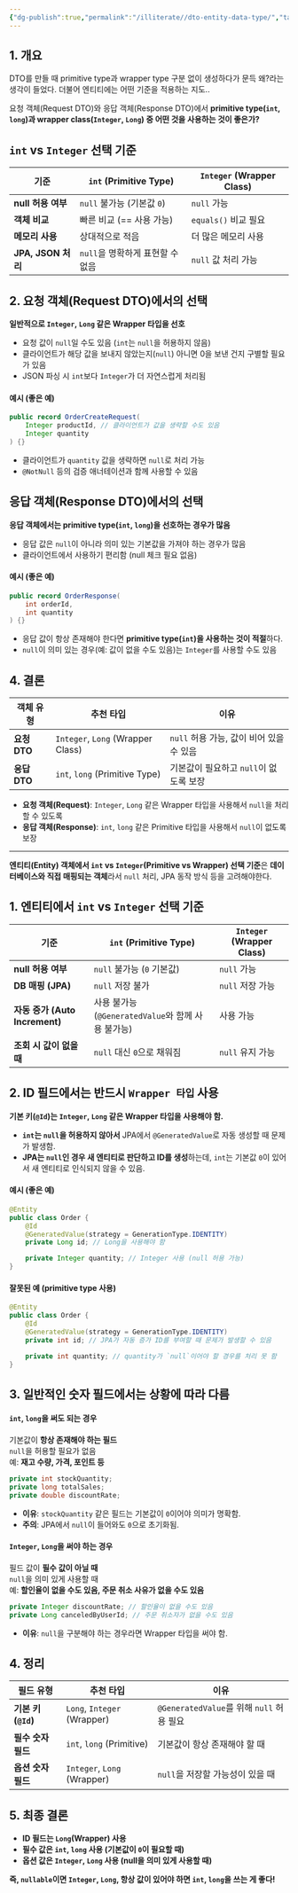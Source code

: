 ```yaml
---
{"dg-publish":true,"permalink":"/illiterate//dto-entity-data-type/","tags":["type","#dto","#entity"],"noteIcon":"","created":"2025-03-21T23:52:00","updated":"2025-03-23T17:45:44+09:00"}
---
```


## 1. 개요

DTO를 만들 때 primitive type과 wrapper type 구분 없이 생성하다가 문득 왜?라는 생각이 들었다.
더불어 엔티티에는 어떤 기준을 적용하는 지도..

요청 객체(Request DTO)와 응답 객체(Response DTO)에서 **primitive type(`int`, `long`)과 wrapper class(`Integer`, `Long`) 중 어떤 것을 사용하는 것이 좋은가?**

## `int` vs `Integer` 선택 기준

| 기준               | `int` (Primitive Type) | `Integer` (Wrapper Class) |
| ---------------- | ---------------------- | ------------------------- |
| **null 허용 여부**   | `null` 불가능 (기본값 `0`)   | `null` 가능                 |
| **객체 비교**        | 빠른 비교 (== 사용 가능)       | `equals()` 비교 필요          |
| **메모리 사용**       | 상대적으로 적음               | 더 많은 메모리 사용               |
| **JPA, JSON 처리** | `null`을 명확하게 표현할 수 없음  | `null` 값 처리 가능            |

## 2. 요청 객체(Request DTO)에서의 선택

**일반적으로 `Integer`, `Long` 같은 Wrapper 타입을 선호**  

- 요청 값이 `null`일 수도 있음 (`int`는 `null`을 허용하지 않음)
- 클라이언트가 해당 값을 보내지 않았는지(`null`) 아니면 0을 보낸 건지 구별할 필요가 있음
- JSON 파싱 시 `int`보다 `Integer`가 더 자연스럽게 처리됨

#### 예시 (좋은 예)

```java
public record OrderCreateRequest(
    Integer productId, // 클라이언트가 값을 생략할 수도 있음
    Integer quantity
) {}
```

- 클라이언트가 `quantity` 값을 생략하면 `null`로 처리 가능
- `@NotNull` 등의 검증 애너테이션과 함께 사용할 수 있음

## 응답 객체(Response DTO)에서의 선택

**응답 객체에서는 primitive type(`int`, `long`)을 선호하는 경우가 많음**  

- 응답 값은 `null`이 아니라 의미 있는 기본값을 가져야 하는 경우가 많음
- 클라이언트에서 사용하기 편리함 (null 체크 필요 없음)

#### 예시 (좋은 예)

```java
public record OrderResponse(
    int orderId,
    int quantity
) {}
```

- 응답 값이 항상 존재해야 한다면 **primitive type(`int`)을 사용하는 것이 적절**하다.
- `null`이 의미 있는 경우(예: 값이 없을 수도 있음)는 `Integer`를 사용할 수도 있음

## 4. 결론

| 객체 유형      | 추천 타입                             | 이유                          |
| ---------- | --------------------------------- | --------------------------- |
| **요청 DTO** | `Integer`, `Long` (Wrapper Class) | `null` 허용 가능, 값이 비어 있을 수 있음 |
| **응답 DTO** | `int`, `long` (Primitive Type)    | 기본값이 필요하고 `null`이 없도록 보장    |

- **요청 객체(Request)**: `Integer`, `Long` 같은 Wrapper 타입을 사용해서 `null`을 처리할 수 있도록
- **응답 객체(Response)**: `int`, `long` 같은 Primitive 타입을 사용해서 `null`이 없도록 보장

---

**엔티티(Entity) 객체에서 `int` vs `Integer`(Primitive vs Wrapper) 선택 기준**은 **데이터베이스와 직접 매핑되는 객체**라서 `null` 처리, JPA 동작 방식 등을 고려해야한다.

## 1. 엔티티에서 `int` vs `Integer` 선택 기준

| 기준                         | `int` (Primitive Type)                | `Integer` (Wrapper Class) |
| -------------------------- | ------------------------------------- | ------------------------- |
| **null 허용 여부**             | `null` 불가능 (`0` 기본값)                  | `null` 가능                 |
| **DB 매핑 (JPA)**            | `null` 저장 불가                          | `null` 저장 가능              |
| **자동 증가 (Auto Increment)** | 사용 불가능 (`@GeneratedValue`와 함께 사용 불가능) | 사용 가능                     |
| **조회 시 값이 없을 때**           | `null` 대신 `0`으로 채워짐                   | `null` 유지 가능              |

## 2. ID 필드에서는 반드시 `Wrapper 타입` 사용

**기본 키(`@Id`)는 `Integer`, `Long` 같은 Wrapper 타입을 사용해야 함.**  

- **`int`는 `null`을 허용하지 않아서** JPA에서 `@GeneratedValue`로 자동 생성할 때 문제가 발생함.
- **JPA는 `null`인 경우 새 엔티티로 판단하고 ID를 생성**하는데, `int`는 기본값 `0`이 있어서 새 엔티티로 인식되지 않을 수 있음.

#### 예시 (좋은 예)

```java
@Entity
public class Order {
    @Id
    @GeneratedValue(strategy = GenerationType.IDENTITY)
    private Long id; // Long을 사용해야 함

    private Integer quantity; // Integer 사용 (null 허용 가능)
}
```

#### 잘못된 예 (primitive type 사용)

```java
@Entity
public class Order {
    @Id
    @GeneratedValue(strategy = GenerationType.IDENTITY)
    private int id; // JPA가 자동 증가 ID를 부여할 때 문제가 발생할 수 있음

    private int quantity; // quantity가 `null`이어야 할 경우를 처리 못 함
}
```

## 3. 일반적인 숫자 필드에서는 상황에 따라 다름

#### `int`, `long`을 써도 되는 경우

기본값이 **항상 존재해야 하는 필드**  
`null`을 허용할 필요가 없음  
예: **재고 수량, 가격, 포인트 등**

```java
private int stockQuantity;
private long totalSales;
private double discountRate;
```

- **이유**: `stockQuantity` 같은 필드는 기본값이 `0`이어야 의미가 명확함.
- **주의**: JPA에서 `null`이 들어와도 `0`으로 초기화됨.

#### `Integer`, `Long`을 써야 하는 경우

필드 값이 **필수 값이 아닐 때**  
`null`을 의미 있게 사용할 때  
예: **할인율이 없을 수도 있음, 주문 취소 사유가 없을 수도 있음**

```java
private Integer discountRate; // 할인율이 없을 수도 있음
private Long canceledByUserId; // 주문 취소자가 없을 수도 있음
```

- **이유**: `null`을 구분해야 하는 경우라면 Wrapper 타입을 써야 함.

## 4. 정리

| 필드 유형            | 추천 타입                       | 이유                                 |
| ---------------- | --------------------------- | ---------------------------------- |
| **기본 키 (`@Id`)** | `Long`, `Integer` (Wrapper) | `@GeneratedValue`를 위해 `null` 허용 필요 |
| **필수 숫자 필드**     | `int`, `long` (Primitive)   | 기본값이 항상 존재해야 할 때                   |
| **옵션 숫자 필드**     | `Integer`, `Long` (Wrapper) | `null`을 저장할 가능성이 있을 때              |

## 5. 최종 결론

- **ID 필드는 `Long`(Wrapper) 사용**
- **필수 값은 `int`, `long` 사용 (기본값이 `0`이 필요할 때)**
- **옵션 값은 `Integer`, `Long` 사용 (null을 의미 있게 사용할 때)**

**즉, `nullable`이면 `Integer`, `Long`, 항상 값이 있어야 하면 `int`, `long`을 쓰는 게 좋다!**
